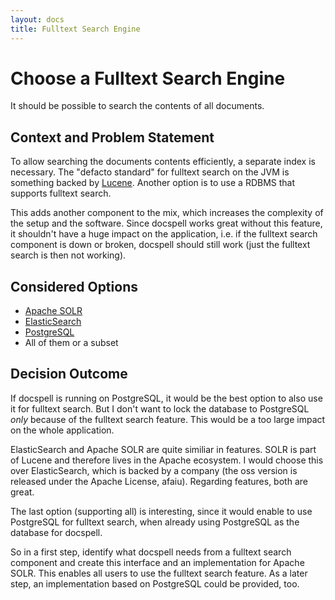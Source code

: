 ```yaml
---
layout: docs
title: Fulltext Search Engine
---
```


# Choose a Fulltext Search Engine

It should be possible to search the contents of all documents.

## Context and Problem Statement

To allow searching the documents contents efficiently, a separate
index is necessary. The "defacto standard" for fulltext search on the
JVM is something backed by [Lucene](https://lucene.apache.org).
Another option is to use a RDBMS that supports fulltext search.

This adds another component to the mix, which increases the complexity
of the setup and the software. Since docspell works great without this
feature, it shouldn't have a huge impact on the application, i.e. if
the fulltext search component is down or broken, docspell should still
work (just the fulltext search is then not working).

## Considered Options

* [Apache SOLR](https://lucene.apache.org/solr)
* [ElasticSearch](https://www.elastic.co/elasticsearch/)
* [PostgreSQL](https://www.postgresql.org/docs/12/textsearch.html)
* All of them or a subset

## Decision Outcome

If docspell is running on PostgreSQL, it would be the best option to
also use it for fulltext search. But I don't want to lock the database
to PostgreSQL *only* because of the fulltext search feature. This
would be a too large impact on the whole application.

ElasticSearch and Apache SOLR are quite similiar in features. SOLR is
part of Lucene and therefore lives in the Apache ecosystem. I would
choose this over ElasticSearch, which is backed by a company (the oss
version is released under the Apache License, afaiu). Regarding
features, both are great.

The last option (supporting all) is interesting, since it would enable
to use PostgreSQL for fulltext search, when already using PostgreSQL
as the database for docspell.

So in a first step, identify what docspell needs from a fulltext
search component and create this interface and an implementation for
Apache SOLR. This enables all users to use the fulltext search
feature. As a later step, an implementation based on PostgreSQL could
be provided, too.
